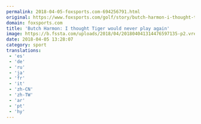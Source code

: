 ```yaml
---
permalink: 2018-04-05-foxsports.com-694256791.html
original: https://www.foxsports.com/golf/story/butch-harmon-i-thought-tiger-would-never-play-again-040518
domain: foxsports.com
title: 'Butch Harmon: I thought Tiger would never play again'
image: https://b.fssta.com/uploads/2018/04/201804041314476597135-p2.vresize.1200.630.high.55.jpeg
date: 2018-04-05 13:28:07
category: sport
translations: 
 - 'es'
 - 'de'
 - 'ru'
 - 'ja'
 - 'fr'
 - 'it'
 - 'zh-CN'
 - 'zh-TW'
 - 'ar'
 - 'pt'
 - 'hy'
---
```


